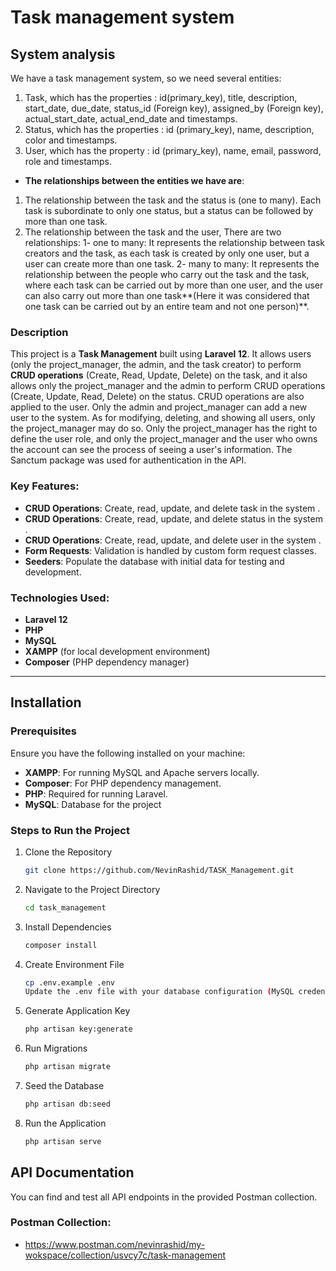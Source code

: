 # Task management system

## System analysis
We have a task management system, so we need several entities:
1) Task, which has the properties :
     id(primary_key), title, description, start_date, due_date, status_id (Foreign key), assigned_by (Foreign key), actual_start_date, actual_end_date and timestamps.
2) Status, which has the properties :
    id (primary_key), name, description, color and timestamps.
3) User, which has the property :
     id (primary_key), name, email, password, role and timestamps.
- **The relationships between the entities we have are**:
1) The relationship between the task and the status is (one to many). Each task is subordinate to only one status, but a status can be followed by more than one task.
2) The relationship between the task and the user, There are two relationships:
    1- one to many: It represents the relationship between task creators and the task, as each task is created by only one user, but a user can create more than one task.
    2- many to many: It represents the relationship between the people who carry out the task and the task, where each task can be carried out by more than one user, and the user can also carry out more than one task**(Here it was considered that one task can be carried out by an entire team and not one person)**.

### Description
This project is a **Task Management** built using **Laravel 12**. It allows users (only the project_manager, the admin, and the task creator) to perform **CRUD operations** (Create, Read, Update, Delete) on the task, and it also allows only the project_manager and the admin to perform CRUD operations (Create, Update, Read, Delete) on the status.
CRUD operations are also applied to the user. Only the admin and project_manager can add a new user to the system. As for modifying, deleting, and showing all users, only the project_manager may do so. Only the project_manager has the right to define the user role, and only the project_manager and the user who owns the account can see the process of seeing a user's information.
The Sanctum package was used for authentication in the API.

### Key Features:
- **CRUD Operations**: Create, read, update, and delete task in the system .
- **CRUD Operations**: Create, read, update, and delete status in the system .
- **CRUD Operations**: Create, read, update, and delete user in the system .
- **Form Requests**: Validation is handled by custom form request classes.
- **Seeders**: Populate the database with initial data for testing and development.

### Technologies Used:
- **Laravel 12**
- **PHP**
- **MySQL**
- **XAMPP** (for local development environment)
- **Composer** (PHP dependency manager)


---

## Installation

### Prerequisites

Ensure you have the following installed on your machine:
- **XAMPP**: For running MySQL and Apache servers locally.
- **Composer**: For PHP dependency management.
- **PHP**: Required for running Laravel.
- **MySQL**: Database for the project

### Steps to Run the Project

1. Clone the Repository  
   ```bash
   git clone https://github.com/NevinRashid/TASK_Management.git
2. Navigate to the Project Directory
   ```bash
   cd task_management
3. Install Dependencies
   ```bash
   composer install
4. Create Environment File
   ```bash
   cp .env.example .env
   Update the .env file with your database configuration (MySQL credentials, database name, etc.).
5. Generate Application Key
    ```bash
    php artisan key:generate
6. Run Migrations
    ```bash
    php artisan migrate
7. Seed the Database
    ```bash
    php artisan db:seed
8. Run the Application
    ```bash
    php artisan serve

## API Documentation
You can find and test all API endpoints in the provided Postman collection.

### Postman Collection:
- https://www.postman.com/nevinrashid/my-wokspace/collection/usvcy7c/task-management
